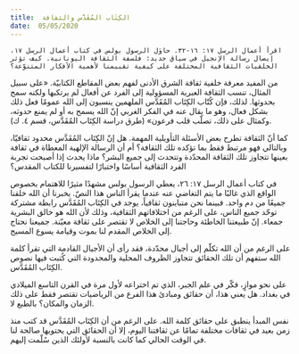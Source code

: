 ```yaml
---
title:  الكِتَاب المُقَدَّس والثقافة
date:  05/05/2020
---
```


`اقرأ أعمال الرسل ١٧: ١٦-٣٢. حاوَل الرسول بولس في كتاب أعمال الرسل ١٧، إيصال رسالة الإنجيل في سياق جديد: فلسفة الثقافة اليونانية. كيف تؤثر الخلفيات الثقافية المختلفة على كيفية تقييمنا لأهمية الأفكار المتنوّعة؟`

من المفيد معرفة خلفية ثقافة الشرق الأدنى لفهم بعض المقاطع الكتابيّة. «على سبيل المثال، تنسب الثقافة العبرية المسؤولية إلى الفرد عن أفعال لم يرتكبها ولكنه سمح بحدوثها. لذلك، فإن كُتّاب الكِتَاب المُقَدَّس الملهمين ينسبون إلى الله عمومًا فعل ذلك بشكل فعال، وهو ما يقال عنه في الفكر الغربي إنّ الله يسمح به أو لم يمنع حدوثه، وكمثال على ذلك، تصلّب قلب فرعون» (طرق دراسة الكِتَاب المُقَدَّس، قسم ٤. ك).

كما أنّ الثقافة تطرح بعض الأسئلة التأويلية المهمة. هل إنّ الكِتَاب المُقَدَّس محدود ثقافيّا، وبالتالي فهو مرتبط فقط بما تؤكده تلك الثقافة؟ أم أن الرسالة الإلهية المعطاة في ثقافة بعينها تتجاوز تلك الثقافة المحدّدة وتتحدث إلى جميع البشر؟ ماذا يحدث إذا أصبحت تجربة الفرد الثقافية أساسًا واختبارًا لتفسيرنا للكتاب المقدس؟

في كتاب أعمال الرسل ١٧: ٢٦، يعطي الرسول بولس مشهدًا مثيرًا للاهتمام بخصوص الواقع الذي غالبًا ما يتم التغاضي عنه عندما يقرأ الناس هذا النصّ. يخبرنا أن الله خلقنا جميعًا من دم واحد. فبينما نحن متباينون ثقافياً، يوجد في الكِتَاب المُقَدَّس رابطة مشتركة توحّد جميع الناس، على الرغم من اختلافاتهم الثقافية، وذلك لأن الله هو خالق البشرية جمعاء. إنّ طبيعتنا الخاطئة وحاجتنا إلى الخلاص لا تقتصر على ثقافة معيّنة. جميعنا نحتاج إلى الخلاص المقدم لنا بموت وقيامة يسوع المسيح.

على الرغم من أن الله تكلّم إلى أجيال محدّدة، فقد رأى أن الأجيال القادمة التي تقرأ كلمة الله ستفهم أن تلك الحقائق تتجاوز الظروف المحلية والمحدودة التي كُتبت فيها نصوص الكِتَاب المُقَدَّس.

على نحو موازٍ، فكّر في علم الجبر، الذي تم اختراعه لأول مرة في القرن التاسع الميلادي في بغداد. هل يعني هذا، أن حقائق ومبادئ هذا الفرع من الرياضيات تقتصر فقط على ذلك الزمان والمكان؟ بالطبع لا.

نفس المبدأ ينطبق على حقائق كلمة الله. على الرغم من أن الكِتَاب المُقَدَّس قد كتب منذ زمن بعيد في ثقافات مختلفة تمامًا عن ثقافتنا اليوم، إلا أن الحقائق التي يحتويها صالحة لنا في الوقت الحالي كما كانت بالنسبة لأولئك الذين سُلّمت إليهم.